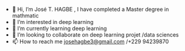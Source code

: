 - 👋 Hi, I’m José T. HAGBE , I have completed a Master degree in mathmatic
- 👀 I’m interested in deep learning 
- 🌱 I’m currently learning deep learning 
- 💞️ I’m looking to collaborate on deep learning projet /data sciences 
- 📫 How to reach me josehagbe3@gmail.com /+229 94239870 

<!---
josehagbe3/josehagbe3 is a ✨ special ✨ repository because its `README.md` (this file) appears on your GitHub profile.
You can click the Preview link to take a look at your changes.
--->
